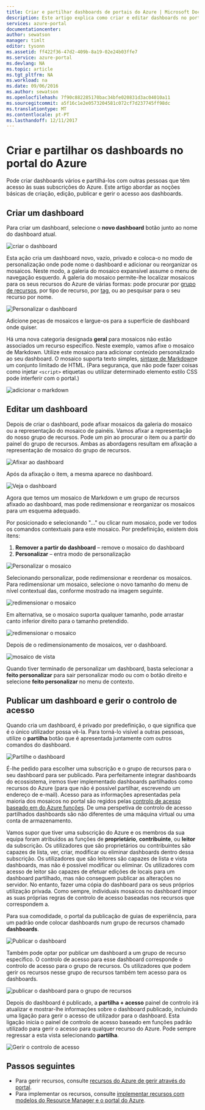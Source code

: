```yaml
---
title: Criar e partilhar dashboards de portais do Azure | Microsoft Docs
description: Este artigo explica como criar e editar dashboards no portal do Azure.
services: azure-portal
documentationcenter: 
author: sewatson
manager: timlt
editor: tysonn
ms.assetid: ff422f36-47d2-409b-8a19-02e24b03ffe7
ms.service: azure-portal
ms.devlang: NA
ms.topic: article
ms.tgt_pltfrm: NA
ms.workload: na
ms.date: 09/06/2016
ms.author: sewatson
ms.openlocfilehash: 7f90c882285170bac34bfe020831d3ac04010a11
ms.sourcegitcommit: a5f16c1e2e0573204581c072cf7d237745ff98dc
ms.translationtype: MT
ms.contentlocale: pt-PT
ms.lasthandoff: 12/11/2017
---
```

# <a name="create-and-share-dashboards-in-the-azure-portal"></a>Criar e partilhar os dashboards no portal do Azure
Pode criar dashboards vários e partilhá-los com outras pessoas que têm acesso às suas subscrições do Azure.  Este artigo abordar as noções básicas de criação, edição, publicar e gerir o acesso aos dashboards.

## <a name="create-a-dashboard"></a>Criar um dashboard
Para criar um dashboard, selecione o **novo dashboard** botão junto ao nome do dashboard atual.  

![criar o dashboard](./media/azure-portal-dashboards/new-dashboard.png)

Esta ação cria um dashboard novo, vazio, privado e coloca-o no modo de personalização onde pode nome o dashboard e adicionar ou reorganizar os mosaicos.  Neste modo, a galeria do mosaico expansível assume o menu de navegação esquerdo.  A galeria do mosaico permite-lhe localizar mosaicos para os seus recursos do Azure de várias formas: pode procurar por [grupo de recursos](../azure-resource-manager/resource-group-overview.md#resource-groups), por tipo de recurso, por [tag](../azure-resource-manager/resource-group-using-tags.md), ou ao pesquisar para o seu recurso por nome.  

![Personalizar o dashboard](./media/azure-portal-dashboards/customize-dashboard.png)

Adicione peças de mosaicos e largue-os para a superfície de dashboard onde quiser.

Há uma nova categoria designada **geral** para mosaicos não estão associados um recurso específico.  Neste exemplo, vamos afixe o mosaico de Markdown.  Utilize este mosaico para adicionar conteúdo personalizado ao seu dashboard.  O mosaico suporta texto simples, [sintaxe de Markdown](https://daringfireball.net/projects/markdown/syntax)e um conjunto limitado de HTML.  (Para segurança, que não pode fazer coisas como injetar `<script>` etiquetas ou utilizar determinado elemento estilo CSS pode interferir com o portal.) 

![adicionar o markdown](./media/azure-portal-dashboards/add-markdown.png)

## <a name="edit-a-dashboard"></a>Editar um dashboard
Depois de criar o dashboard, pode afixar mosaicos da galeria do mosaico ou a representação do mosaico de painéis. Vamos afixar a representação do nosso grupo de recursos. Pode um pin ao procurar o item ou a partir do painel do grupo de recursos. Ambas as abordagens resultam em afixação a representação de mosaico do grupo de recursos.

![Afixar ao dashboard](./media/azure-portal-dashboards/pin-to-dashboard.png)

Após da afixação o item, a mesma aparece no dashboard.

![Veja o dashboard](./media/azure-portal-dashboards/view-dashboard.png)

Agora que temos um mosaico de Markdown e um grupo de recursos afixado ao dashboard, mas pode redimensionar e reorganizar os mosaicos para um esquema adequado.

Por posicionado e selecionando "..." ou clicar num mosaico, pode ver todos os comandos contextuais para este mosaico. Por predefinição, existem dois itens:

1. **Remover a partir do dashboard** – remove o mosaico do dashboard
2. **Personalizar** – entra modo de personalização

![Personalizar o mosaico](./media/azure-portal-dashboards/customize-tile.png)

Selecionando personalizar, pode redimensionar e reordenar os mosaicos. Para redimensionar um mosaico, selecione o novo tamanho do menu de nível contextual das, conforme mostrado na imagem seguinte.

![redimensionar o mosaico](./media/azure-portal-dashboards/resize-tile.png)

Em alternativa, se o mosaico suporta qualquer tamanho, pode arrastar canto inferior direito para o tamanho pretendido.

![redimensionar o mosaico](./media/azure-portal-dashboards/resize-corner.png)

Depois de o redimensionamento de mosaicos, ver o dashboard.

![mosaico de vista](./media/azure-portal-dashboards/view-tile.png)

Quando tiver terminado de personalizar um dashboard, basta selecionar a **feito personalizar** para sair personalizar modo ou com o botão direito e selecione **feito personalizar** no menu de contexto.

## <a name="publish-a-dashboard-and-manage-access-control"></a>Publicar um dashboard e gerir o controlo de acesso
Quando cria um dashboard, é privado por predefinição, o que significa que é o único utilizador possa vê-la.  Para torná-lo visível a outras pessoas, utilize o **partilha** botão que é apresentada juntamente com outros comandos do dashboard.

![Partilhe o dashboard](./media/azure-portal-dashboards/share-dashboard.png)

É-lhe pedido para escolher uma subscrição e o grupo de recursos para o seu dashboard para ser publicado. Para perfeitamente integrar dashboards do ecossistema, iremos tiver implementado dashboards partilhados como recursos do Azure (para que não é possível partilhar, escrevendo um endereço de e-mail).  Acesso para as informações apresentadas pela maioria dos mosaicos no portal são regidos pelas [controlo de acesso baseado em do Azure funções](../active-directory/role-based-access-control-configure.md). De uma perspetiva de controlo de acesso partilhados dashboards são não diferentes de uma máquina virtual ou uma conta de armazenamento.  

Vamos supor que tiver uma subscrição do Azure e os membros da sua equipa foram atribuídos as funções de **proprietário**, **contribuinte**, ou **leitor** da subscrição.  Os utilizadores que são proprietários ou contribuintes são capazes de lista, ver, criar, modificar ou eliminar dashboards dentro dessa subscrição.  Os utilizadores que são leitores são capazes de lista e vista dashboards, mas não é possível modificar ou eliminar.  Os utilizadores com acesso de leitor são capazes de efetuar edições de locais para um dashboard partilhado, mas não conseguem publicar as alterações no servidor.  No entanto, fazer uma cópia do dashboard para os seus próprios utilização privada.  Como sempre, individuais mosaicos no dashboard impor as suas próprias regras de controlo de acesso baseadas nos recursos que correspondem a.  

Para sua comodidade, o portal da publicação de guias de experiência, para um padrão onde colocar dashboards num grupo de recursos chamado **dashboards**.  

![Publicar o dashboard](./media/azure-portal-dashboards/publish-dashboard.png)

Também pode optar por publicar um dashboard a um grupo de recurso específico.  O controlo de acesso para esse dashboard corresponde o controlo de acesso para o grupo de recursos.  Os utilizadores que podem gerir os recursos nesse grupo de recursos também tem acesso para os dashboards.

![publicar o dashboard para o grupo de recursos](./media/azure-portal-dashboards/publish-to-resource-group.png)

Depois do dashboard é publicado, a **partilha + acesso** painel de controlo irá atualizar e mostrar-lhe informações sobre o dashboard publicado, incluindo uma ligação para gerir o acesso de utilizador para o dashboard.  Esta ligação inicia o painel de controlo de acesso baseado em funções padrão utilizado para gerir o acesso para qualquer recurso do Azure.  Pode sempre regressar a esta vista selecionando **partilha**.

![Gerir o controlo de acesso](./media/azure-portal-dashboards/manage-access.png)

## <a name="next-steps"></a>Passos seguintes
* Para gerir recursos, consulte [recursos do Azure de gerir através do portal](../azure-resource-manager/resource-group-portal.md).
* Para implementar os recursos, consulte [implementar recursos com modelos do Resource Manager e o portal do Azure](../azure-resource-manager/resource-group-template-deploy-portal.md).

